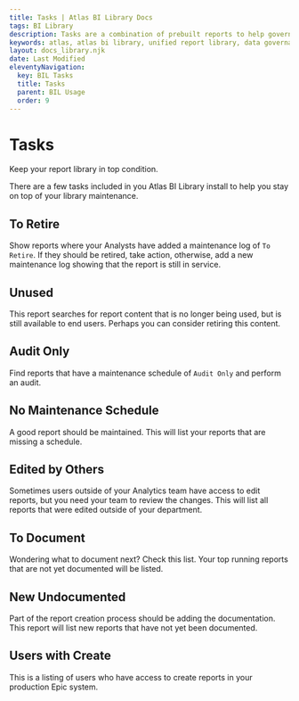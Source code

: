 ```yaml
---
title: Tasks | Atlas BI Library Docs
tags: BI Library
description: Tasks are a combination of prebuilt reports to help govern your report library. Quickly identify areas where attention is needed.
keywords: atlas, atlas bi library, unified report library, data governance, database, tasks, maintenance, todo
layout: docs_library.njk
date: Last Modified
eleventyNavigation:
  key: BIL Tasks
  title: Tasks
  parent: BIL Usage
  order: 9
---
```


# Tasks
<p class="subtitle pb-5">Keep your report library in top condition.</p>

There are a few tasks included in you Atlas BI Library install to help you stay on top of your library maintenance.

## To Retire

Show reports where your Analysts have added a maintenance log of `To Retire`. If they should be retired, take action, otherwise, add a new maintenance log showing that the report is still in service.

## Unused

This report searches for report content that is no longer being used, but is still available to end users. Perhaps you can consider retiring this content.

## Audit Only

Find reports that have a maintenance schedule of `Audit Only` and perform an audit.


## No Maintenance Schedule

A good report should be maintained. This will list your reports that are missing a schedule.


## Edited by Others

Sometimes users outside of your Analytics team have access to edit reports, but you need your team to review the changes. This will list all reports that were edited outside of your department.

## To Document

Wondering what to document next? Check this list. Your top running reports that are not yet documented will be listed.

## New Undocumented

Part of the report creation process should be adding the documentation. This report will list new reports that have not yet been documented.


## Users with Create

This is a listing of users who have access to create reports in your production Epic system.

